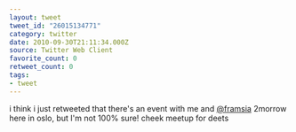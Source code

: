```yaml
---
layout: tweet
tweet_id: "26015134771"
category: twitter
date: 2010-09-30T21:11:34.000Z
source: Twitter Web Client
favorite_count: 0
retweet_count: 0
tags:
- tweet
---
```


i think i just retweeted that there's an event with me and [@framsia](https://twitter.com/@framsia) 2morrow here in oslo, but I'm not 100% sure! cheek meetup for deets
